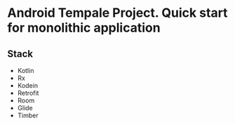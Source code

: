 # Android Tempale Project. Quick start for monolithic application

## Stack

* Kotlin
* Rx
* Kodein
* Retrofit
* Room
* Glide
* Timber